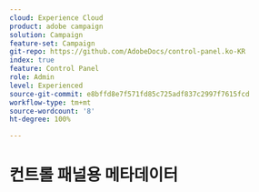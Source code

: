 ```yaml
---
cloud: Experience Cloud
product: adobe campaign
solution: Campaign
feature-set: Campaign
git-repo: https://github.com/AdobeDocs/control-panel.ko-KR
index: true
feature: Control Panel
role: Admin
level: Experienced
source-git-commit: e8bffd8e7f571fd85c725adf837c2997f7615fcd
workflow-type: tm+mt
source-wordcount: '8'
ht-degree: 100%

---
```



# 컨트롤 패널용 메타데이터
